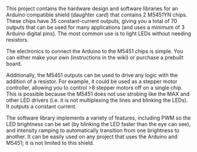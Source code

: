 This project contains the hardware design and software libraries for an Arduino compatible shield (daughter card) that contains 2 M5451YN chips.  These chips have 35 constant-current outputs, giving you a total of 70 outputs that can be used for many applications (and uses a minimum of 3 Arduino digital pins).  The most common use is to light LEDs without needing resistors.

The electronics to connect the Arduino to the M5451 chips is simple.  You can either make your own (instructions in the wiki) or purchase a prebuilt board.

Additionally, the M5451 outputs can be used to drive any logic with the addition of a resistor.  For example, it could be used as a stepper motor controller, allowing you to control >8 stepper motors off on a single chip.  This is possible because the M5451 does not use strobing like the MAX and other LED drivers (i.e. it is not multiplexing the lines and blinking the LEDs).  It outputs a constant current.

The software library implements a variety of features, including PWM so the LED brightness can be set (by blinking the LED faster than the eye can see), and intensity ramping to automatically transition from one brightness to another.  It can be easily used on any project that uses the Arduino and M5451; it is not limited to this shield.